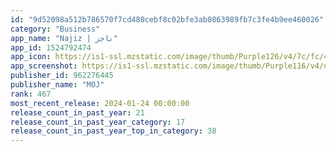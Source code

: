 ```yaml
---
id: "9d52098a512b786570f7cd480cebf8c02bfe3ab0863989fb7c3fe4b9ee460026"
category: "Business"
app_name: "Najiz | ناجز"
app_id: 1524792474
app_icon: https://is1-ssl.mzstatic.com/image/thumb/Purple126/v4/7c/fc/43/7cfc43ae-0792-8e8e-e775-5562be4253a3/AppIcon-0-0-1x_U007emarketing-0-7-0-85-220.png/1024x1024bb.png
app_screenshot: https://is1-ssl.mzstatic.com/image/thumb/Purple116/v4/d5/af/77/d5af7737-5dcf-c199-f11b-32cf9f15a09f/d3dc9625-313e-4a48-90bf-52d630c89590_iOS-1.png/1284x2778bb.png
publisher_id: 962276445
publisher_name: "MOJ"
rank: 467
most_recent_release: 2024-01-24 00:00:00
release_count_in_past_year: 21
release_count_in_past_year_category: 17
release_count_in_past_year_top_in_category: 38
---
```

